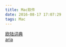 ```yaml
---
title: Mac软件
date: 2016-08-17 17:07:29
tags: Mac
---
```


[欧陆词典](~/hexoBlog/source/_posts/mac-software.md)   
[aria](http://aria2c.com/usage.html)
